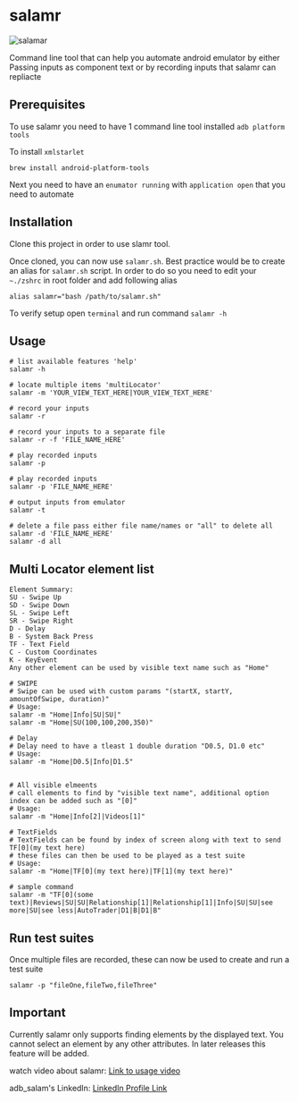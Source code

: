 # salamr
![salamar](https://img.shields.io/badge/salamr_command_line_1.0.4-blue)

Command line tool that can help you automate android emulator by either Passing inputs as component text or by recording inputs that salamr can repliacte

## Prerequisites
To use salamr you need to have 1 command line tool installed `adb platform tools`

To install `xmlstarlet`
```shell
brew install android-platform-tools
```

Next you need to have an `enumator running` with `application open` that you need to automate

## Installation

Clone this project in order to use slamr tool.

Once cloned, you can now use `salamr.sh`. Best practice would be to create an alias for `salamr.sh` script. In order to do so you need to edit your `~./zshrc` in root folder and add following alias

```shell
alias salamr="bash /path/to/salamr.sh"
```

To verify setup open `terminal` and run command `salamr -h`

## Usage

```shell
# list available features 'help'
salamr -h

# locate multiple items 'multiLocator'
salamr -m 'YOUR_VIEW_TEXT_HERE|YOUR_VIEW_TEXT_HERE'

# record your inputs
salamr -r

# record your inputs to a separate file
salamr -r -f 'FILE_NAME_HERE'

# play recorded inputs
salamr -p

# play recorded inputs
salamr -p 'FILE_NAME_HERE'

# output inputs from emulator
salamr -t

# delete a file pass either file name/names or "all" to delete all
salamr -d 'FILE_NAME_HERE'
salamr -d all
```

## Multi Locator element list
```shell
Element Summary:
SU - Swipe Up
SD - Swipe Down
SL - Swipe Left
SR - Swipe Right
D - Delay 
B - System Back Press
TF - Text Field
C - Custom Coordinates
K - KeyEvent
Any other element can be used by visible text name such as "Home"

# SWIPE
# Swipe can be used with custom params "(startX, startY, amountOfSwipe, duration)"
# Usage: 
salamr -m "Home|Info|SU|SU|"
salamr -m "Home|SU(100,100,200,350)"

# Delay
# Delay need to have a tleast 1 double duration "D0.5, D1.0 etc"
# Usage:
salamr -m "Home|D0.5|Info|D1.5"


# All visible elmeents
# call elements to find by "visible text name", additional option index can be added such as "[0]" 
# Usage:
salamr -m "Home|Info[2]|Videos[1]"

# TextFields
# TextFields can be found by index of screen along with text to send TF[0](my text here)
# these files can then be used to be played as a test suite
# Usage: 
salamr -m "Home|TF[0](my text here)|TF[1](my text here)"

# sample command
salamr -m "TF[0](some text)|Reviews|SU|SU|Relationship[1]|Relationship[1]|Info|SU|SU|see more|SU|see less|AutoTrader|D1|B|D1|B"
```

## Run test suites
Once multiple files are recorded, these can now be used to create and run a test suite
```shell
salamr -p "fileOne,fileTwo,fileThree"
```

## Important

Currently salamr only supports finding elements by the displayed text. You cannot select an element by any other attributes. In later releases this feature will be added.

watch video about salamr: [Link to usage video](https://www.linkedin.com/posts/muhammad-abdulsalam-1253a7178_salamr-salam-run-a-command-line-tool-activity-7173786881824817152-cMYG?utm_source=share&utm_medium=member_desktop)

adb_salam's LinkedIn: [LinkedIn Profile Link](https://www.linkedin.com/in/muhammad-abdulsalam-1253a7178/)
